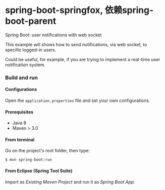 # spring-boot-springfox, 依赖spring-boot-parent
Spring Boot: user notifications with web socket

This example will shows how to send notifications, via web socket, to specific logged-in users.

Could be useful, for example, if you are trying to implement a real-time user notification system.

### Build and run

#### Configurations

Open the `application.properties` file and set your own configurations.

#### Prerequisites

- Java 8
- Maven > 3.0

#### From terminal

Go on the project's root folder, then type:

    $ mvn spring-boot:run

#### From Eclipse (Spring Tool Suite)

Import as *Existing Maven Project* and run it as *Spring Boot App*.
